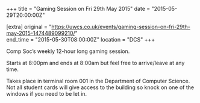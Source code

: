 +++
title = "Gaming Session on Fri 29th May 2015"
date = "2015-05-29T20:00:00Z"

[extra]
original = "https://uwcs.co.uk/events/gaming-session-on-fri-29th-may-2015-1474489099210/"    
end_time = "2015-05-30T08:00:00Z"
location = "DCS"
+++

Comp Soc’s weekly 12-hour long gaming session.

Starts at 8:00pm and ends at 8:00am but feel free to arrive/leave at any time.

Takes place in terminal room 001 in the Department of Computer Science. Not all student cards will give access to the building so knock on one of the windows if you need to be let in.

